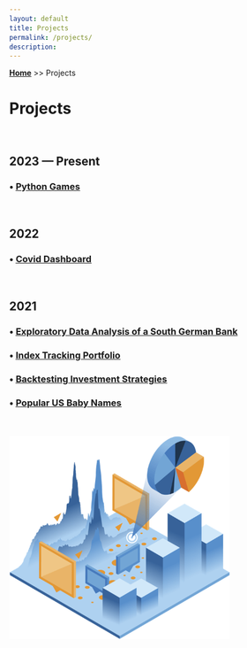 ```yaml
---
layout: default
title: Projects
permalink: /projects/
description:
---
```

**[Home](../)** >> Projects
# Projects

<br>

<H2><b>2023 — Present</b></H2>

<H3 style="margin-bottom:0;">• <a href="https://github.com/xyjiang970/games" target="_blank">
<u>Python Games</u>
</a></H3>

<br>
<br>

<H2><b>2022</b></H2>

<H3 style="margin-bottom:0;">• <a href="https://github.com/xyjiang970/covid_dashboard" target="_blank">
<u>Covid Dashboard</u>
</a></H3>
<!-- <p>&emsp;Recommended viewing on laptop/ desktop devices.</p> -->

<br>
<br>

<H2><b>2021</b></H2>

<H3>• <a href="https://nbviewer.org/github/xyjiang970/_notebooks/blob/main/Exploratory%20Data%20Analysis%20of%20a%20South%20German%20Bank.ipynb" target="_blank">
<u>Exploratory Data Analysis of a South German Bank</u>
</a></H3>


<H3>• <a href="https://nbviewer.org/github/xyjiang970/_notebooks/blob/main/Index%20Tracking%20Portfolio.ipynb" target="_blank">
<u>Index Tracking Portfolio</u>
</a></H3>


<H3>• <a href="https://nbviewer.org/github/xyjiang970/_notebooks/blob/main/Backtesting%20Investment%20Strategies.ipynb" target="_blank">
<u>Backtesting Investment Strategies</u>
</a></H3>


<H3>• <a href="https://nbviewer.org/github/xyjiang970/_notebooks/blob/main/Popular%20US%20Baby%20Names.ipynb" target="_blank">
<u>Popular US Baby Names</u>
</a></H3>

<br>
<br>

<img src="/projects/projects_page_image.png" alt="projects_page_image" width="400">
